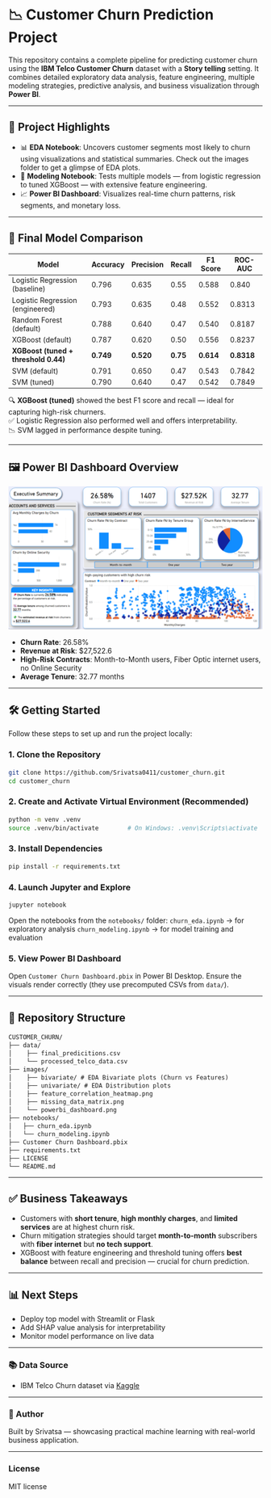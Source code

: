
# 📉 Customer Churn Prediction Project

This repository contains a complete pipeline for predicting customer churn using the **IBM Telco Customer Churn** dataset with a **Story telling** setting. It combines detailed exploratory data analysis, feature engineering, multiple modeling strategies, predictive analysis, and business visualization through **Power BI**.

---

## 🚀 Project Highlights

- 📊 **EDA Notebook**: Uncovers customer segments most likely to churn using visualizations and statistical summaries. Check out the images folder to get a glimpse of EDA plots.
- 🧠 **Modeling Notebook**: Tests multiple models — from logistic regression to tuned XGBoost — with extensive feature engineering.
- 📈 **Power BI Dashboard**: Visualizes real-time churn patterns, risk segments, and monetary loss.

---

## 🧪 Final Model Comparison


| Model                          | Accuracy | Precision | Recall | F1 Score | ROC-AUC |
|-------------------------------|----------|-----------|--------|----------|---------|
| Logistic Regression (baseline)         | 0.796    | 0.635     | 0.55   | 0.588    | 0.840   |
| Logistic Regression (engineered)       | 0.793    | 0.635     | 0.48   | 0.552    | 0.8313  |
| Random Forest (default)               | 0.788    | 0.640     | 0.47   | 0.540    | 0.8187  |
| XGBoost (default)                     | 0.787    | 0.620     | 0.50   | 0.556    | 0.8237  |
| **XGBoost (tuned + threshold 0.44)**  | **0.749** | **0.520** | **0.75** | **0.614** | **0.8318** |
| SVM (default)                         | 0.791    | 0.650     | 0.47   | 0.543    | 0.7842  |
| SVM (tuned)                           | 0.790    | 0.640     | 0.47   | 0.542    | 0.7849  |


🔍 **XGBoost (tuned)** showed the best F1 score and recall — ideal for capturing high-risk churners.  
✅ Logistic Regression also performed well and offers interpretability.  
📉 SVM lagged in performance despite tuning.

---

## 🖼️ Power BI Dashboard Overview

![Power BI Summary](./images/powerbi_dashboard.png)

- **Churn Rate**: 26.58%
- **Revenue at Risk**: \$27,522.6
- **High-Risk Contracts**: Month-to-Month users, Fiber Optic internet users, no Online Security
- **Average Tenure**: 32.77 months

---

## 🛠️ Getting Started

Follow these steps to set up and run the project locally:

### 1. Clone the Repository

```bash
git clone https://github.com/Srivatsa0411/customer_churn.git
cd customer_churn
```
### 2. Create and Activate Virtual Environment (Recommended)
```bash
python -m venv .venv
source .venv/bin/activate        # On Windows: .venv\Scripts\activate
```

### 3. Install Dependencies
```bash
pip install -r requirements.txt
```
### 4. Launch Jupyter and Explore
```bash
jupyter notebook
```
Open the notebooks from the `notebooks/` folder:
`churn_eda.ipynb` → for exploratory analysis
`churn_modeling.ipynb` → for model training and evaluation

### 5. View Power BI Dashboard
Open `Customer Churn Dashboard.pbix` in Power BI Desktop.
Ensure the visuals render correctly (they use precomputed CSVs from `data/`).

---

## 📁 Repository Structure

```
CUSTOMER_CHURN/
├── data/
│    ├── final_predicitions.csv
│    └── processed_telco_data.csv
├── images/
│    ├── bivariate/ # EDA Bivariate plots (Churn vs Features)  
│    ├── univariate/ # EDA Distribution plots
│    ├── feature_correlation_heatmap.png
│    ├── missing_data_matrix.png
│    └── powerbi_dashboard.png
├── notebooks/
│   ├── churn_eda.ipynb
│   └── churn_modeling.ipynb
├── Customer Churn Dashboard.pbix
├── requirements.txt
├── LICENSE
└── README.md
```

---

## ✅ Business Takeaways

- Customers with **short tenure**, **high monthly charges**, and **limited services** are at highest churn risk.
- Churn mitigation strategies should target **month-to-month** subscribers with **fiber internet** but **no tech support**.
- XGBoost with feature engineering and threshold tuning offers **best balance** between recall and precision — crucial for churn prediction.

---

## 📊 Next Steps

- Deploy top model with Streamlit or Flask
- Add SHAP value analysis for interpretability
- Monitor model performance on live data

---

### 📚 Data Source

- IBM Telco Churn dataset via [Kaggle](https://www.kaggle.com/blastchar/telco-customer-churn)

---

### 📌 Author

Built by Srivatsa — showcasing practical machine learning with real-world business application.

---

### License

MIT license

